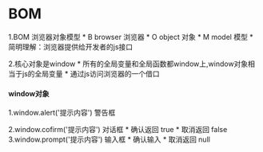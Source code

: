 BOM
====  
  1.BOM 浏览器对象模型
    * B browser   浏览器
    * O object    对象
    * M model     模型
    * 简明理解：浏览器提供给开发者的js接口
    
  2.核心对象是window
    * 所有的全局变量和全局函数都window上,window对象相当于js的全局变量
    * 通过js访问浏览器的一个借口
#### window对象
  1.window.alert('提示内容')    警告框

  2.window.cofirm('提示内容')   对话框
    * 确认返回 true
    * 取消返回 false
  3.window.prompt('提示内容')     输入框
    * 确认输入
    * 取消返回 null
